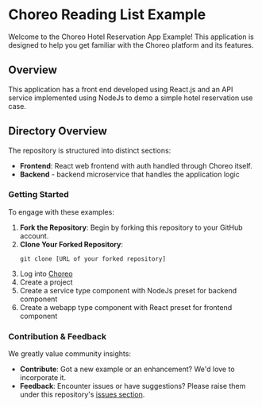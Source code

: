# Choreo Reading List Example

Welcome to the Choreo Hotel Reservation App Example! This application is designed to help you get familiar with the Choreo platform and its features.

## Overview

This application has a front end developed using React.js and an API service implemented using NodeJs to demo a simple hotel reservation use case.

## Directory Overview

The repository is structured into distinct sections:

- **Frontend**: React web frontend with auth handled through Choreo itself.
- **Backend** - backend microservice that handles the application logic

### Getting Started

To engage with these examples:

1. **Fork the Repository**: Begin by forking this repository to your GitHub account.
2. **Clone Your Forked Repository**:
   ```
   git clone [URL of your forked repository]
   ```
3. Log into [Choreo](https://console.choreo.dev/)
4. Create a project
5. Create a service type component with NodeJs preset for backend component
6. Create a webapp type component with React preset for frontend component

### Contribution & Feedback

We greatly value community insights:

- **Contribute**: Got a new example or an enhancement? We'd love to incorporate it.
- **Feedback**: Encounter issues or have suggestions? Please raise them under this repository's [issues section](https://github.com/wso2/choreo-examples/issues).

